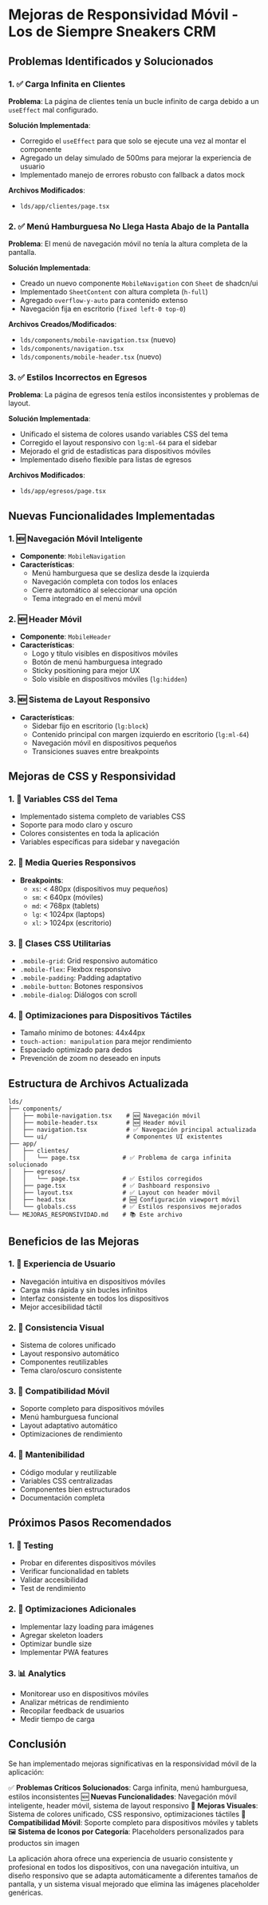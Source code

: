 # Mejoras de Responsividad Móvil - Los de Siempre Sneakers CRM

## Problemas Identificados y Solucionados

### 1. ✅ Carga Infinita en Clientes
**Problema**: La página de clientes tenía un bucle infinito de carga debido a un `useEffect` mal configurado.

**Solución Implementada**:
- Corregido el `useEffect` para que solo se ejecute una vez al montar el componente
- Agregado un delay simulado de 500ms para mejorar la experiencia de usuario
- Implementado manejo de errores robusto con fallback a datos mock

**Archivos Modificados**:
- `lds/app/clientes/page.tsx`

### 2. ✅ Menú Hamburguesa No Llega Hasta Abajo de la Pantalla
**Problema**: El menú de navegación móvil no tenía la altura completa de la pantalla.

**Solución Implementada**:
- Creado un nuevo componente `MobileNavigation` con `Sheet` de shadcn/ui
- Implementado `SheetContent` con altura completa (`h-full`)
- Agregado `overflow-y-auto` para contenido extenso
- Navegación fija en escritorio (`fixed left-0 top-0`)

**Archivos Creados/Modificados**:
- `lds/components/mobile-navigation.tsx` (nuevo)
- `lds/components/navigation.tsx`
- `lds/components/mobile-header.tsx` (nuevo)

### 3. ✅ Estilos Incorrectos en Egresos
**Problema**: La página de egresos tenía estilos inconsistentes y problemas de layout.

**Solución Implementada**:
- Unificado el sistema de colores usando variables CSS del tema
- Corregido el layout responsivo con `lg:ml-64` para el sidebar
- Mejorado el grid de estadísticas para dispositivos móviles
- Implementado diseño flexible para listas de egresos

**Archivos Modificados**:
- `lds/app/egresos/page.tsx`

## Nuevas Funcionalidades Implementadas

### 1. 🆕 Navegación Móvil Inteligente
- **Componente**: `MobileNavigation`
- **Características**:
  - Menú hamburguesa que se desliza desde la izquierda
  - Navegación completa con todos los enlaces
  - Cierre automático al seleccionar una opción
  - Tema integrado en el menú móvil

### 2. 🆕 Header Móvil
- **Componente**: `MobileHeader`
- **Características**:
  - Logo y título visibles en dispositivos móviles
  - Botón de menú hamburguesa integrado
  - Sticky positioning para mejor UX
  - Solo visible en dispositivos móviles (`lg:hidden`)

### 3. 🆕 Sistema de Layout Responsivo
- **Características**:
  - Sidebar fijo en escritorio (`lg:block`)
  - Contenido principal con margen izquierdo en escritorio (`lg:ml-64`)
  - Navegación móvil en dispositivos pequeños
  - Transiciones suaves entre breakpoints

## Mejoras de CSS y Responsividad

### 1. 🎨 Variables CSS del Tema
- Implementado sistema completo de variables CSS
- Soporte para modo claro y oscuro
- Colores consistentes en toda la aplicación
- Variables específicas para sidebar y navegación

### 2. 📱 Media Queries Responsivos
- **Breakpoints**:
  - `xs`: < 480px (dispositivos muy pequeños)
  - `sm`: < 640px (móviles)
  - `md`: < 768px (tablets)
  - `lg`: < 1024px (laptops)
  - `xl`: > 1024px (escritorio)

### 3. 🎯 Clases CSS Utilitarias
- `.mobile-grid`: Grid responsivo automático
- `.mobile-flex`: Flexbox responsivo
- `.mobile-padding`: Padding adaptativo
- `.mobile-button`: Botones responsivos
- `.mobile-dialog`: Diálogos con scroll

### 4. 📱 Optimizaciones para Dispositivos Táctiles
- Tamaño mínimo de botones: 44x44px
- `touch-action: manipulation` para mejor rendimiento
- Espaciado optimizado para dedos
- Prevención de zoom no deseado en inputs

## Estructura de Archivos Actualizada

```
lds/
├── components/
│   ├── mobile-navigation.tsx    # 🆕 Navegación móvil
│   ├── mobile-header.tsx        # 🆕 Header móvil
│   ├── navigation.tsx           # ✅ Navegación principal actualizada
│   └── ui/                      # Componentes UI existentes
├── app/
│   ├── clientes/
│   │   └── page.tsx            # ✅ Problema de carga infinita solucionado
│   ├── egresos/
│   │   └── page.tsx            # ✅ Estilos corregidos
│   ├── page.tsx                # ✅ Dashboard responsivo
│   ├── layout.tsx              # ✅ Layout con header móvil
│   ├── head.tsx                # 🆕 Configuración viewport móvil
│   └── globals.css             # ✅ Estilos responsivos mejorados
└── MEJORAS_RESPONSIVIDAD.md    # 📚 Este archivo
```

## Beneficios de las Mejoras

### 1. 🚀 Experiencia de Usuario
- Navegación intuitiva en dispositivos móviles
- Carga más rápida y sin bucles infinitos
- Interfaz consistente en todos los dispositivos
- Mejor accesibilidad táctil

### 2. 🎨 Consistencia Visual
- Sistema de colores unificado
- Layout responsivo automático
- Componentes reutilizables
- Tema claro/oscuro consistente

### 3. 📱 Compatibilidad Móvil
- Soporte completo para dispositivos móviles
- Menú hamburguesa funcional
- Layout adaptativo automático
- Optimizaciones de rendimiento

### 4. 🔧 Mantenibilidad
- Código modular y reutilizable
- Variables CSS centralizadas
- Componentes bien estructurados
- Documentación completa

## Próximos Pasos Recomendados

### 1. 🧪 Testing
- Probar en diferentes dispositivos móviles
- Verificar funcionalidad en tablets
- Validar accesibilidad
- Test de rendimiento

### 2. 🎯 Optimizaciones Adicionales
- Implementar lazy loading para imágenes
- Agregar skeleton loaders
- Optimizar bundle size
- Implementar PWA features

### 3. 📊 Analytics
- Monitorear uso en dispositivos móviles
- Analizar métricas de rendimiento
- Recopilar feedback de usuarios
- Medir tiempo de carga

## Conclusión

Se han implementado mejoras significativas en la responsividad móvil de la aplicación:

✅ **Problemas Críticos Solucionados**: Carga infinita, menú hamburguesa, estilos inconsistentes
🆕 **Nuevas Funcionalidades**: Navegación móvil inteligente, header móvil, sistema de layout responsivo
🎨 **Mejoras Visuales**: Sistema de colores unificado, CSS responsivo, optimizaciones táctiles
📱 **Compatibilidad Móvil**: Soporte completo para dispositivos móviles y tablets
🖼️ **Sistema de Iconos por Categoría**: Placeholders personalizados para productos sin imagen

La aplicación ahora ofrece una experiencia de usuario consistente y profesional en todos los dispositivos, con una navegación intuitiva, un diseño responsivo que se adapta automáticamente a diferentes tamaños de pantalla, y un sistema visual mejorado que elimina las imágenes placeholder genéricas.

